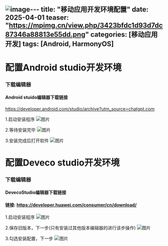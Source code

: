 ![image](https://github.com/user-attachments/assets/6c59037a-5b15-40e0-8c1a-f6e69548ee66)---
title: "移动应用开发环境配置"
date: 2025-04-01
teaser: "https://mpimg.cn/view.php/3423bfdc1d93d7dc87346a88813e55dd.png"
categories: [移动应用开发]
tags: [Android, HarmonyOS]
---

# 配置Android studio开发环境

### 下载编辑器
#### Android stuido编辑器下载链接
https://developer.android.com/studio/archive?utm_source=chatgpt.com

1.启动安装程序
![图片](https://mpimg.cn/view.php/cddf26d07d4a842cbe83b673a885ee16.png)

2.等待安装完毕
![图片](https://mpimg.cn/view.php/a6fc6231db731429a1a4244820368798.png)

3.安装完成后打开软件
![图片](https://mpimg.cn/view.php/be64bc99ca322a80732776087f9b8668.png)

# 配置Deveco studio开发环境

### 下载编辑器
#### DevecoStudio编辑器下载链接
#### 链接: https://developer.huawei.com/consumer/cn/download/

1.启动安装程序
![图片](https://mpimg.cn/view.php/3423bfdc1d93d7dc87346a88813e55dd.png)

2.保存旧版本，下一步(只有安装过其他版本编辑器的进行该步操作)
![图片](https://mpimg.cn/view.php/f5924e5610509fb279ab0c099051166b.png)

3.勾选安装配置，下一步
![图片](https://mpimg.cn/view.php/ab9d4a2422eb134de782701cc72d7fdd.png)
